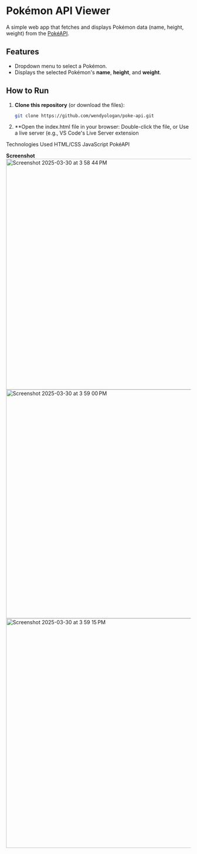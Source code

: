 # Pokémon API Viewer  

A simple web app that fetches and displays Pokémon data (name, height, weight) from the [PokéAPI](https://pokeapi.co/).  

## Features  
- Dropdown menu to select a Pokémon.  
- Displays the selected Pokémon's **name**, **height**, and **weight**.  

## How to Run  
1. **Clone this repository** (or download the files):  
   ```bash  
   git clone https://github.com/wendyologan/poke-api.git

2. **Open the index.html file in your browser:
   Double-click the file, or
   Use a live server (e.g., VS Code's Live Server extension

Technologies Used
HTML/CSS
JavaScript
PokéAPI

**Screenshot**
<img width="628" alt="Screenshot 2025-03-30 at 3 58 44 PM" src="https://github.com/user-attachments/assets/5130da6b-9586-4357-9672-f43823836226" />
<img width="623" alt="Screenshot 2025-03-30 at 3 59 00 PM" src="https://github.com/user-attachments/assets/c0746dc5-f109-40ef-b93f-0feff8e2e76d" />
<img width="625" alt="Screenshot 2025-03-30 at 3 59 15 PM" src="https://github.com/user-attachments/assets/61c74204-332f-4c7c-abdb-783b2e2ef8a9" />
